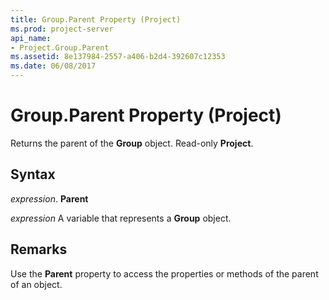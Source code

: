 ```yaml
---
title: Group.Parent Property (Project)
ms.prod: project-server
api_name:
- Project.Group.Parent
ms.assetid: 8e137984-2557-a406-b2d4-392607c12353
ms.date: 06/08/2017
---
```



# Group.Parent Property (Project)

Returns the parent of the **Group** object. Read-only **Project**.


## Syntax

 _expression_. **Parent**

 _expression_ A variable that represents a **Group** object.


## Remarks

Use the **Parent** property to access the properties or methods of the parent of an object.


